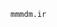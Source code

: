 <!DOCTYPE html>
<html lang="en">
<head>
<meta charset="UTF-8">
<meta name="viewport" content="width=device-width, initial-scale=1.0">
<title>Copy Code Example</title>
<link rel="stylesheet" href="https://cdnjs.cloudflare.com/ajax/libs/prism/1.23.0/themes/prism.min.css">
<script src="https://cdnjs.cloudflare.com/ajax/libs/prism/1.23.0/prism.min.js"></script>
<script src="https://cdnjs.cloudflare.com/ajax/libs/prism/1.23.0/plugins/toolbar/prism-toolbar.min.js"></script>
<script src="https://cdnjs.cloudflare.com/ajax/libs/prism/1.23.0/plugins/copy-to-clipboard/prism-copy-to-clipboard.min.js"></script>
</head>
<body>
<pre><code class="language-bash">mmmdm.ir</code></pre>
</body>
</html>
